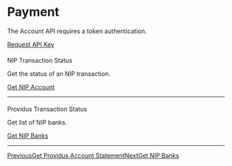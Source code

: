 # Payment

The Account API requires a token authentication.

[Request API Key](/quick-start)

#### 

[](#nip-transaction-status)

NIP Transaction Status

Get the status of an NIP transaction.

[Get NIP Account](/payment/get-nip-account)

* * *

#### 

[](#providus-transaction-status)

Providus Transaction Status

Get list of NIP banks.

[Get NIP Banks](/payment/get-nip-banks)

* * *

[PreviousGet Providus Account Statement](/account/get-providus-account-statement)[NextGet NIP Banks](/payment/get-nip-banks)